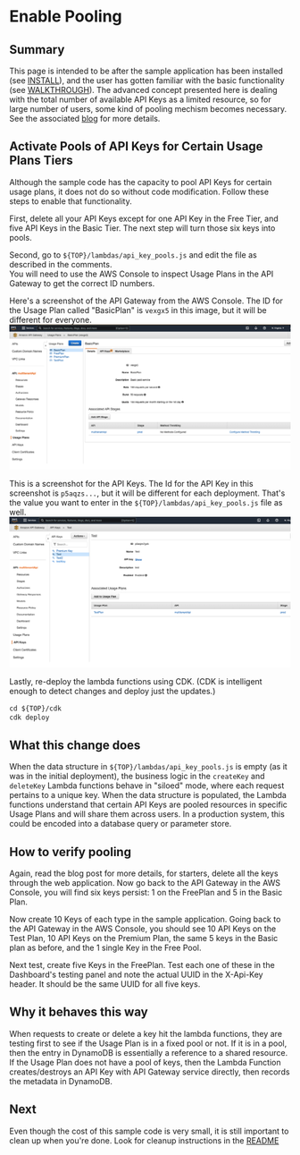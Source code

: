 # Enable Pooling

## Summary

This page is intended to be after the sample application has been installed (see [INSTALL](./INSTALL.md)), and the user has gotten familiar with the basic functionality (see [WALKTHROUGH](./WALKTHROUGH.md)).  The advanced concept presented here is dealing with the total number of available API Keys as a limited resource, so for large number of users, some kind of pooling mechism becomes necessary.  See the associated [blog](https://aws.amazon.com/blogs/startups/) for more details.

## Activate Pools of API Keys for Certain Usage Plans Tiers

Although the sample code has the capacity to pool API Keys for certain usage plans, it does not do so without code modification.  Follow these steps to enable that functionality.
 
First, delete all your API Keys except for one API Key in the Free Tier, and five API Keys in the Basic Tier.  The next step will turn those six keys into pools.

Second, go to `${TOP}/lambdas/api_key_pools.js` and edit the file as described in the comments.   
 You will need to use the AWS Console to inspect Usage Plans in the API Gateway to get the correct ID numbers.

Here's a screenshot of the API Gateway from the AWS Console.  The ID for the Usage Plan called "BasicPlan" is `vexgx5` in this image, but it will be different for everyone. 
![see Usage Plans in the AWS Console](assets/images/AWSConsole_UsagePlans.png)


This is a screenshot for the API Keys.  The Id for the API Key in this screenshot is `p5aqzs...`, but it will be different for each deployment. That's the value you want to enter in the  `${TOP}/lambdas/api_key_pools.js` file as well.
![see API Keys in the AWS Console](assets/images/AWSConsole_APIKeys.png)


Lastly, re-deploy the lambda functions using CDK.  (CDK is intelligent enough to detect changes and deploy just the updates.)
```
cd ${TOP}/cdk
cdk deploy
```

## What this change does

When the data structure in `${TOP}/lambdas/api_key_pools.js` is empty (as it was in the initial deployment), the business logic in the `createKey` and `deleteKey` Lambda functions behave in "siloed" mode, where each request pertains to a unique key. When the data structure is populated, the Lambda functions understand that certain API Keys are pooled resources in specific Usage Plans and will share them across users.  In a production system, this could be encoded into a database query or parameter store. 

## How to verify pooling

Again, read the blog post for more details, for starters, delete all the keys through the web application.  Now go back to the API Gateway in the AWS Console, you will find six keys persist: 1 on the FreePlan and 5 in the Basic Plan.  

Now create 10 Keys of each type in the sample application.  Going back to the API Gateway in the AWS Console, you should see 10 API Keys on the Test Plan,  10 API Keys on the Premium Plan, the same 5 keys in the Basic plan as before, and the 1 single Key in the Free Pool. 

Next test, create five Keys in the FreePlan.   Test each one of these in the Dashboard's testing panel and note the actual UUID in the X-Api-Key header. It should be the same UUID for all five keys.

## Why it behaves this way
When requests to create or delete a key hit the lambda functions, they are testing first to see if the Usage Plan is in a fixed pool or not.   If it is in a pool, then the entry in DynamoDB is essentially a reference to a shared resource.  If the Usage Plan does not have a pool of keys, then the Lambda Function creates/destroys an API Key with API Gateway service directly, then records the metadata in DynamoDB.

## Next

Even though the cost of this sample code is very small, it is still important to clean up when you're done.  Look for cleanup instructions in the [README](./README.md)


